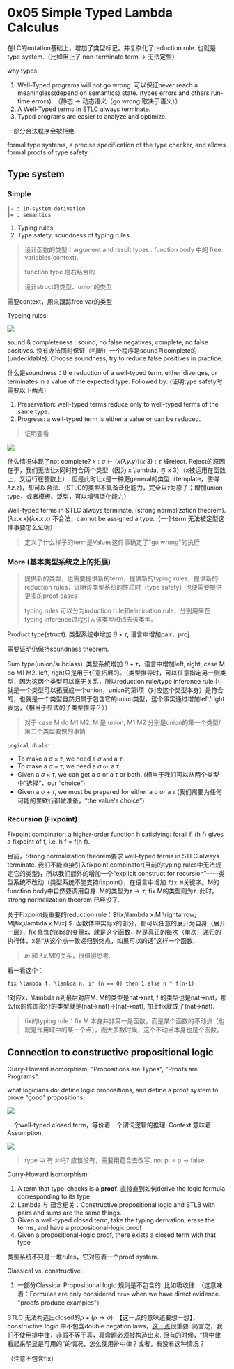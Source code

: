 # 0x05 Simple Typed Lambda Calculus

在LC的notation基础上，增加了类型标记，并复杂化了reduction rule. 也就是type system.（比如阻止了 non-terminate term -> 无法定型）

why types:

1. Well-Typed programs will not go wrong. 可以保证never reach a meaningless(depend on semantics) state. (types errors and others run-time errors). （静态 -> 动态语义（go wrong 取决于语义））
2. A Well-Typed terms in STLC always terminate.
3. Typed programs are easier to analyze and optimize.

一部分合法程序会被拒绝.

formal type systems, a precise specification of the type checker, and allows formal proofs of type safety.

## Type system

### Simple

```
|- : in-system derivation
|= : semantics
```

1. Typing rules.
2. Type safety, soundness of typing rules.

> 设计函数的类型：argument and result types.. function body 中的 free variables(context).
>
> function type 是右结合的
>
> 设计struct的类型、union的类型

需要context，用来跟踪free var的类型

Typeing rules:

![](./pics/0x05-01.png)

sound & completeness : sound, no false negatives; complete, no false positives. 没有办法同时保证（判断）一个程序是sound且complete的(undecidable). Choose soundness, try to reduce false positives in practice.

什么是soundness：the reduction of a well-typed term, either diverges, or terminates in a value of the expected type. Followed by:  (证明type safety时需要以下两点)

1. Preservation: well-typed terms reduce only to well-typed terms of the same type.
2. Progress: a well-typed term is either a value or can be reduced.

> 证明要看

![](./pics/0x05-02.png)

什么情况体现了not complete? $x:\sigma\vdash(x(\lambda y.y))(x\;3):\tau$ 被reject. Reject的原因在于，我们无法让x同时符合两个类型（因为 x \lambda, 与 x 3）（x被运用在函数上，又运行在整数上）. 但是此时让x是一种更general的类型（template，使得$\lambda z.z$)，却可以合法.（STLC的类型不具备泛化能力，完全以$\tau$为原子；增加union type，或者模板、泛型，可以增强泛化能力）

Well-typed terms in STLC always terminate. (strong normalization theorem). $(\lambda x.x\;x)(\lambda x.x\;x)$ 不合法，cannot be assigned a type.（一个term 无法被定型这件事要怎么证明）

> 定义了什么样子的term是Values这件事确定了"go wrong"的执行

### More (基本类型系统之上的拓展)

> 提供新的类型，也需要提供新的term，提供新的typing rules，提供新的reduction rules，证明该类型系统的性质时（type safety）也便需要提供更多的proof cases
>
> typing rules 可以分为induction rule和elimination rule，分别用来在typing inference过程引入该类型和消去该类型。

Product type(struct). 类型系统中增加 $\theta\times\tau$, 语言中增加pair，proj.

需要证明仍保持soundness theorem.

Sum type(union/subclass). 类型系统增加 $\theta + \tau$，语言中增加left, right, case M do M1 M2. left, right只是用于任意拓展的。（类型推导时，可以任意指定另一侧类型，因为这两个类型可以毫无关系，所以reduction rule/type inference rule中，就是一个类型可以拓展成一个union，union的第i项（对应这个类型本身）是符合的，也就是一个类型自然归属于包含它的union类型，这个事实通过增加left/right表达，（相当于显式的子类型推导？））

> 对于 case M do M1 M2. M 是 union, M1 M2 分别是union的第一个类型/第二个类型要做的事情.

`Logical duals`:

* To make a $\sigma\times\tau$, we need a $\sigma$ `and` a $\tau$.
* To make a $\sigma + \tau$, we need a $\sigma$ `or` a $\tau$.
* Given a $\sigma\times\tau$, we can get a $\sigma$ or a $\tau$ or both. (相当于我们可以从两个类型中“选择”，our “choice”).
* Given a $\sigma + \tau$, we must be prepared for either a $\sigma$ or a $\tau$ (我们需要为任何可能的里欸行都做准备，“the value's choice”)

### Recursion (Fixpoint)

Fixpoint combinator: a higher-order function h satisfying: forall f, (h f) gives a fixpoint of f, i.e. h f = f(h f).

目前，Strong normalization theorem要求 well-typed terms in STLC always terminate. 我们不能直接引入fixpoint combinator(目前的typing rules中无法规定它的类型)，所以我们额外的增加一个“explicit construct for recursion”——类型系统不改动（类型系统不能支持fixpoint），在语言中增加 `fix M`关键字。M的function body中自然要调用自身. M的类型为$\tau\rightarrow\tau$, fix M的类型则为$\tau$. 此时，strong normalization theorem 已经没了.

关于Fixpoint最重要的reduction rule：$fix\;\lambda x.M \rightarrow\; M[fix\;\lambda x.M/x] $. 函数体中实际x的部分，都可以任意的展开为自身（展开一层），fix 修饰的abs的变量x，就是这个函数，M是真正的每次（单次）递归的执行体，x是“从这个点一致递归到终点，如果可以的话”这样一个函数.

> $m$ 和 $\lambda x. M$的关系，很值得思考.

看一看这个：

```
fix \lambda f. \lambda n. if (n == 0) then 1 else n * f(n-1)
```

f对应x，\lambda n到最后对应M. M的类型是nat->nat, f 的类型也是nat->nat，那么fix的修饰部分的类型就是(nat->nat)->(nat->nat), 加上fix就成了(nat->nat).

> fix的typing rule：fix M 本身并非第一是函数，而是某个函数的不动点（也就是作用域中的某一个点），而大多数时候，这个不动点本身也是个函数。

## Connection to constructive propositional logic

Curry-Howard isomorphism, "Propositions are Types", "Proofs are Programs".

what logicians do: define logic propositions, and define a proof system to prove "good" propositions.

![](./pics/0x05-03.png)

一个well-typed closed term，等价着一个谓词逻辑的推理. Context 意味着 Assumption.

![](./pics/0x05-04.png)

> type 中 有 `非`吗? 应该没有，需要用蕴含去改写. not p := p -> false

Curry-Howard isomorphism:

1. A term that type-checks is a **proof**. 直接直到如何derive the logic formula corresponding to its type.
2. Lambda 与 蕴含相关：Constructive propositional logic and STLB with pairs and sums are the same things.
3. Given a well-typed closed term, take the typing derivation, erase the terms, and have a propositional-logic proof
4. Given a propositional-logic proof, there exists a closed term with that type

类型系统不只是一堆rules，它对应着一个proof system.

Classical vs. constructive:

1. 一部分Classical Propositional logic 规则是不包含的. 比如吸收律. （这意味着：Formulae are only considered `true` when we have direct evidence. "proofs produce examples"）

STLC 无法构造出closed的$\rho+(\rho\rightarrow\sigma)$. 【这一点的意味还要想一想】，constructive logic 中不包含double negation laws，[这一点](https://stackoverflow.com/questions/21803608/are-there-propositions-that-can-be-proved-in-classical-logic-but-not-in-agda)很重要. 简言之，我们不使用排中律，非假不等于真，真命题必须被构造出来. 但有的时候，“排中律看起来明显是可用的”的情况，怎么使用排中律？或者，有没有这种情况？

（注意不包含fix）

